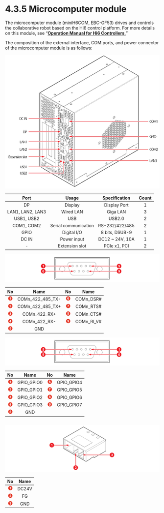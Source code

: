 # 4.3.5 Microcomputer module

The microcomputer module (miniH6COM, EBC-GF53) drives and controls the collaborative robot based on the Hi6 control platform. For more details on this module, see “[**Operation Manual for Hi6 Controllers.**](https://hyundai-robotics.gitbook.io/hi6-operation-manual/v/op-english/)”

The composition of the external interface, COM ports, and power connector of the microcomputer module is as follows:



![Figure 40 External interface of the microcomputer module](../../.gitbook/assets/image121.png)

|     **Port**     |         Usage        |   Specification  | **Count** |
| :--------------: | :------------------: | :--------------: | :-------: |
|        DP        |        Display       |   Display Port   |     1     |
| LAN1, LAN2, LAN3 |       Wired LAN      |     Giga LAN     |     3     |
|    USB1, USB2    |          USB         |      USB2.0      |     2     |
|    COM1, COM2    | Serial communication |  RS-232/422/485  |     2     |
|       GPIO       |      Digital I/O     |  8 bits, DSUB-9  |     1     |
|       DC IN      |      Power input     | DC12 \~ 24V, 10A |     1     |
|         -        |    Extension slot    |   PCIe x1, PCI   |     2     |

![Figure 41 COM port (male) pin map](../../.gitbook/assets/image122.png)

|                     **No**                    |       **Name**      |                     **No**                    |  **Name**  |
| :-------------------------------------------: | :-----------------: | :-------------------------------------------: | :--------: |
| ![Adobe Systems](../../.gitbook/assets/1.png) | COMn\_422\_485\_TX- | ![Adobe Systems](../../.gitbook/assets/6.png) |  COMn_DSR# |
| ![Adobe Systems](../../.gitbook/assets/2.png) | COMn\_422\_485\_TX+ | ![Adobe Systems](../../.gitbook/assets/7.png) |  COMn_RTS# |
| ![Adobe Systems](../../.gitbook/assets/3.png) |    COMn\_422\_RX+   | ![Adobe Systems](../../.gitbook/assets/8.png) |  COMn_CTS# |
| ![Adobe Systems](../../.gitbook/assets/4.png) |    COMn\_422\_RX-   | ![Adobe Systems](../../.gitbook/assets/9.png) | COMn_RI_V# |
| ![Adobe Systems](../../.gitbook/assets/5.png) |         GND         |                                               |            |

![Figure 42 COM port (female) pin map](../../.gitbook/assets/image123.png)

|                     **No**                    |  **Name**  |                     **No**                    |  **Name**  |
| :-------------------------------------------: | :--------: | :-------------------------------------------: | :--------: |
| ![Adobe Systems](../../.gitbook/assets/1.png) | GPIO_GPIO0 | ![Adobe Systems](../../.gitbook/assets/6.png) | GPIO_GPIO4 |
| ![Adobe Systems](../../.gitbook/assets/2.png) | GPIO_GPIO1 | ![Adobe Systems](../../.gitbook/assets/7.png) | GPIO_GPIO5 |
| ![Adobe Systems](../../.gitbook/assets/3.png) | GPIO_GPIO2 | ![Adobe Systems](../../.gitbook/assets/8.png) | GPIO_GPIO6 |
| ![Adobe Systems](../../.gitbook/assets/4.png) | GPIO_GPIO3 | ![Adobe Systems](../../.gitbook/assets/9.png) | GPIO_GPIO7 |
| ![Adobe Systems](../../.gitbook/assets/5.png) |     GND    |                                               |            |



|     |
| :-: |

![Figure 43 DCIN (power connector) pin map](../../.gitbook/assets/image124.png)

|                     **No**                    | **Name** |
| :-------------------------------------------: | :------: |
| ![Adobe Systems](../../.gitbook/assets/1.png) |   DC24V  |
| ![Adobe Systems](../../.gitbook/assets/2.png) |    FG    |
| ![Adobe Systems](../../.gitbook/assets/3.png) |    GND   |

